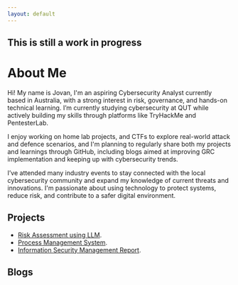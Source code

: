 ```yaml
---
layout: default
---
```

## This is still a work in progress

# About Me

Hi! My name is Jovan, I'm an aspiring Cybersecurity Analyst currently based in Australia, with a strong interest in risk, governance, and hands-on technical learning. I’m currently studying cybersecurity at QUT while actively building my skills through platforms like TryHackMe and PentesterLab.

I enjoy working on home lab projects, and CTFs to explore real-world attack and defence scenarios, and I'm planning to regularly share both my projects and learnings through GitHub, including blogs aimed at improving GRC implementation and keeping up with cybersecurity trends.

I’ve attended many industry events to stay connected with the local cybersecurity community and expand my knowledge of current threats and innovations. I'm passionate about using technology to protect systems, reduce risk, and contribute to a safer digital environment.

## Projects
- [Risk Assessment using LLM](./riskassessment_llm/riskassessment-llm.html).
- [Process Management System](./dost-processmnagamentsystem.html).
- [Information Security Management Report](./infosecmanagement-report.html).

## Blogs

